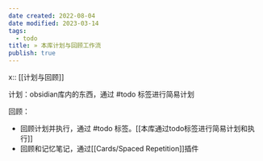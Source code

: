 ```yaml
---
date created: 2022-08-04
date modified: 2023-03-14
tags:
  - todo
title: » 本库计划与回顾工作流
publish: true
---
```

x:: [[计划与回顾]]

计划：obsidian库内的东西，通过 #todo 标签进行简易计划

回顾：

- 回顾计划并执行，通过 #todo 标签。[[本库通过todo标签进行简易计划和执行]]
- 回顾和记忆笔记，通过[[Cards/Spaced Repetition]]插件